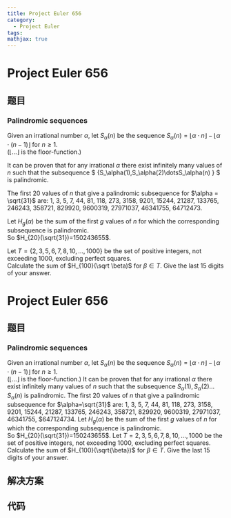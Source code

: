 ```yaml
---
title: Project Euler 656
category:
  - Project Euler
tags:
mathjax: true
---
```

<escape><!-- more --></escape>
    
# Project Euler 656
## 题目
### Palindromic sequences



Given an irrational number $\alpha$, let $S_\alpha(n)$ be the sequence $S_\alpha(n)=\lfloor {\alpha \cdot n} \rfloor - \lfloor {\alpha \cdot (n-1)} \rfloor$ for $n \ge 1$.<br /> 
($\lfloor \dots \rfloor$ is the floor-function.)


It can be proven that for any irrational $\alpha$ there exist infinitely many values of $n$ such that the subsequence $ \{S_\alpha(1),S_\alpha(2)\dotsS_\alpha(n) \} $ is palindromic.

The first 20 values of $n$  that give a palindromic subsequence for $\alpha = \sqrt{31}$ are:
1, 3, 5, 7, 44, 81, 118, 273, 3158, 9201, 15244, 21287, 133765, 246243, 358721, 829920, 9600319, 27971037, 46341755, 64712473.

Let $H_g(\alpha)$ be the sum of the first $g$ values of $n$  for which the corresponding subsequence is palindromic.<br />
So $H_{20}(\sqrt{31})=150243655$.

Let $T=\{2,3,5,6,7,8,10,\dots,1000\}$ be the set of positive integers, not exceeding 1000, excluding perfect squares.<br />
Calculate the sum of $H_{100}(\sqrt \beta)$ for  $\beta \in T$. Give the last 15 digits of your answer.




# Project Euler 656
## 题目
### Palindromic sequences

Given an irrational number $\alpha$, let $S_\alpha(n)$ be the sequence $S_\alpha(n)=\lfloor \alpha \cdot n \rfloor - \lfloor \alpha \cdot (n-1)\rfloor$ for $n\ge 1$.<br>($\lfloor \ldots \rfloor$ is the floor-function.)
It can be proven that for any irrational $\alpha$ there exist infinitely many values of $n$ such that the subsequence ${S_\alpha(1),S_\alpha(2)\ldots S_\alpha(n)}$ is palindromic.
The first $20$ values of $n$ that give a palindromic subsequence for $\alpha=\sqrt{31}$ are: $1$, $3$, $5$, $7$, $44$, $81$, $118$, $273$, $3158$, $9201$, $15244$, $21287$, $133765$, $246243$, $358721$, $829920$, $9600319$, $27971037$, $46341755$, $647124734.
Let $H_g(\alpha)$ be the sum of the first $g$ values of $n$ for which the corresponding subsequence is palindromic.<br>So $H_{20}(\sqrt{31})=150243655$.
Let $T={2, 3, 5, 6, 7, 8, 10, \ldots, 1000}$ be the set of positive integers, not exceeding $1000$, excluding perfect squares.<br>Calculate the sum of $H_{100}(\sqrt{\beta})$ for $\beta \in T$. Give the last $15$ digits of your answer.


## 解决方案


## 代码


